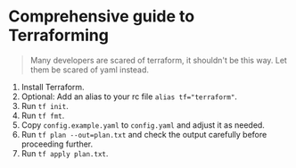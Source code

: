 # Comprehensive guide to Terraforming

> Many developers are scared of terraform, it shouldn't be this way. Let them be scared of yaml instead.

1. Install Terraform.
2. Optional: Add an alias to your rc file `alias tf="terraform"`.
3. Run `tf init`.
4. Run `tf fmt`.
5. Copy `config.example.yaml` to `config.yaml` and adjust it as needed.
6. Run `tf plan --out=plan.txt` and check the output carefully before proceeding further.
7. Run `tf apply plan.txt`.
